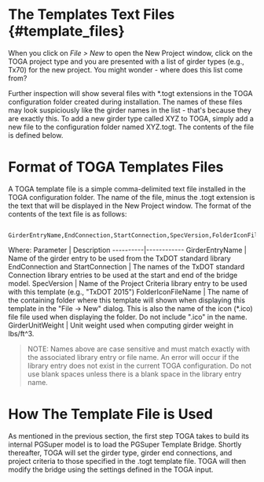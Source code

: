 The Templates Text Files {#template_files}
===========================================
When you click on *File > New* to open the New Project window, click on the TOGA project type and you are presented with a list of girder types (e.g., Tx70) for the new project. You might wonder - where does this list come from?

Further inspection will show several files with *.togt extensions in the TOGA configuration folder created during installation. The names of these files may look suspiciously like the girder names in the list - that's because they are exactly this. To add a new girder type called XYZ to TOGA, simply add a new file to the configuration folder named XYZ.togt. The contents of the file is defined below.

Format of TOGA Templates Files
==============================
A TOGA template file is a simple comma-delimited text file installed in the TOGA configuration folder. The name of the file, minus the .togt extension is the text that will be displayed in the New Project window. The format of the contents of the text file is as follows:
   
     GirderEntryName,EndConnection,StartConnection,SpecVersion,FolderIconFileName,GirderUnitWeight
   
Where:
Parameter | Description
----------|------------
GirderEntryName | Name of the girder entry to be used from the TxDOT standard library
EndConnection and StartConnection | The names of the TxDOT standard Connection library entries to be used at the start and end of the bridge model.
SpecVersion | Name of the Project Criteria library entry to be used with this template (e.g., "TxDOT 2015")
FolderIconFileName | The name of the containing folder where this template will shown when displaying this template in the "File -> New" dialog. This is also the name of the  icon (*.ico) file file used when displaying the folder. Do not include ".ico" in the name.
GirderUnitWeight | Unit weight used when computing girder weight in lbs/ft^3.

> NOTE: Names above are case sensitive and must match exactly with the associated library entry or file name. An error will occur if the library entry does not exist in the current TOGA configuration. Do not use blank spaces unless there is a blank space in the library entry name.

How The Template File is Used
=============================
As mentioned in the previous section, the first step TOGA takes to build its internal PGSuper model is to load the PGSuper Template Bridge. Shortly thereafter, TOGA will set the girder type, girder end connections, and project criteria to those specified in the .togt template file. TOGA will then modify the bridge using the settings defined in the TOGA input.

